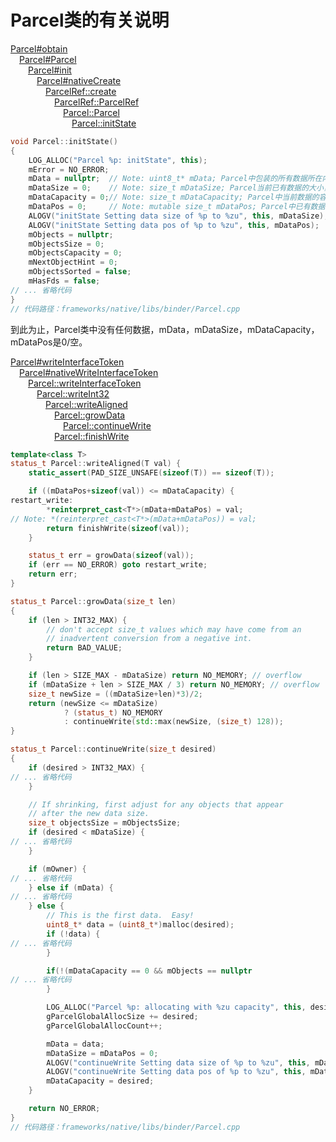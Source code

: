# Parcel类的有关说明

[Parcel#obtain][ParcelObtainLink]  
&emsp;[Parcel#Parcel][ParcelParcelLink]  
&emsp;&emsp;[Parcel#init][ParcelinitLink]  
&emsp;&emsp;&emsp;[Parcel#nativeCreate][ParcelnativeCreateLink]  
&emsp;&emsp;&emsp;&emsp;[ParcelRef::create][ParcelRefCreateLink]  
&emsp;&emsp;&emsp;&emsp;&emsp;[ParcelRef::ParcelRef][ParcelRefCnstctrLink]  
&emsp;&emsp;&emsp;&emsp;&emsp;&emsp;[Parcel::Parcel][ParcelCnstctrLink]  
&emsp;&emsp;&emsp;&emsp;&emsp;&emsp;&emsp;[Parcel::initState][ParcelInitStateLink]  

```c++
void Parcel::initState()
{
    LOG_ALLOC("Parcel %p: initState", this);
    mError = NO_ERROR;
    mData = nullptr;  // Note: uint8_t* mData; Parcel中包装的所有数据所在内存的首地址
    mDataSize = 0;    // Note: size_t mDataSize; Parcel当前已有数据的大小，单位为size_t
    mDataCapacity = 0;// Note: size_t mDataCapacity; Parcel中当前数据的容量，单位为size_t
    mDataPos = 0;     // Note: mutable size_t mDataPos; Parcel中已有数据相对于首地址的偏移量，(mData+mDataPos)也就是将要添加的新数据的首地址
    ALOGV("initState Setting data size of %p to %zu", this, mDataSize);
    ALOGV("initState Setting data pos of %p to %zu", this, mDataPos);
    mObjects = nullptr;
    mObjectsSize = 0;
    mObjectsCapacity = 0;
    mNextObjectHint = 0;
    mObjectsSorted = false;
    mHasFds = false;
// ... 省略代码
}
// 代码路径：frameworks/native/libs/binder/Parcel.cpp
```

[ParcelObtainLink]:https://cs.android.com/android/platform/superproject/+/master:frameworks/base/core/java/android/os/Parcel.java;l=424
[ParcelParcelLink]:https://cs.android.com/android/platform/superproject/+/master:frameworks/base/core/java/android/os/Parcel.java;l=3510
[ParcelinitLink]:https://cs.android.com/android/platform/superproject/+/master:frameworks/base/core/java/android/os/Parcel.java;l=3518
[ParcelnativeCreateLink]:https://cs.android.com/android/platform/superproject/+/master:frameworks/base/core/jni/android_os_Parcel.cpp;l=531
[ParcelRefCreateLink]:https://cs.android.com/android/platform/superproject/+/master:frameworks/native/libs/binder/include/binder/ParcelRef.h;l=33
[ParcelRefCnstctrLink]:https://cs.android.com/android/platform/superproject/+/master:frameworks/native/libs/binder/include/binder/ParcelRef.h;l=38
[ParcelCnstctrLink]:https://cs.android.com/android/platform/superproject/+/master:frameworks/native/libs/binder/Parcel.cpp;l=268
[ParcelInitStateLink]:https://cs.android.com/android/platform/superproject/+/master:frameworks/native/libs/binder/Parcel.cpp;l=2902

到此为止，Parcel类中没有任何数据，mData，mDataSize，mDataCapacity，mDataPos是0/空。  

[Parcel#writeInterfaceToken][writeInterfaceTokenLink]  
&emsp;[Parcel#nativeWriteInterfaceToken][nativeWriteInterfaceTokenLink]  
&emsp;&emsp;[Parcel::writeInterfaceToken][nParcelWriteInterfaceTokenLink]  
&emsp;&emsp;&emsp;[Parcel::writeInt32][nParcelWriteInt32Link]  
&emsp;&emsp;&emsp;&emsp;[Parcel::writeAligned][nParcelWriteAlignedLink]  
&emsp;&emsp;&emsp;&emsp;&emsp;[Parcel::growData][nParcelGrowDataLink]  
&emsp;&emsp;&emsp;&emsp;&emsp;&emsp;[Parcel::continueWrite][nParcelContinueWriteLink]  
&emsp;&emsp;&emsp;&emsp;&emsp;[Parcel::finishWrite][nParcelfinishWriteLink]  

```c++
template<class T>
status_t Parcel::writeAligned(T val) {
    static_assert(PAD_SIZE_UNSAFE(sizeof(T)) == sizeof(T));

    if ((mDataPos+sizeof(val)) <= mDataCapacity) {
restart_write:
        *reinterpret_cast<T*>(mData+mDataPos) = val;
// Note: *(reinterpret_cast<T*>(mData+mDataPos)) = val;
        return finishWrite(sizeof(val));
    }

    status_t err = growData(sizeof(val));
    if (err == NO_ERROR) goto restart_write;
    return err;
}

status_t Parcel::growData(size_t len)
{
    if (len > INT32_MAX) {
        // don't accept size_t values which may have come from an
        // inadvertent conversion from a negative int.
        return BAD_VALUE;
    }

    if (len > SIZE_MAX - mDataSize) return NO_MEMORY; // overflow
    if (mDataSize + len > SIZE_MAX / 3) return NO_MEMORY; // overflow
    size_t newSize = ((mDataSize+len)*3)/2;
    return (newSize <= mDataSize)
            ? (status_t) NO_MEMORY
            : continueWrite(std::max(newSize, (size_t) 128));
}

status_t Parcel::continueWrite(size_t desired)
{
    if (desired > INT32_MAX) {
// ... 省略代码
    }

    // If shrinking, first adjust for any objects that appear
    // after the new data size.
    size_t objectsSize = mObjectsSize;
    if (desired < mDataSize) {
// ... 省略代码
    }

    if (mOwner) {
// ... 省略代码
    } else if (mData) {
// ... 省略代码
    } else {
        // This is the first data.  Easy!
        uint8_t* data = (uint8_t*)malloc(desired);
        if (!data) {
// ... 省略代码
        }

        if(!(mDataCapacity == 0 && mObjects == nullptr
// ... 省略代码
        }

        LOG_ALLOC("Parcel %p: allocating with %zu capacity", this, desired);
        gParcelGlobalAllocSize += desired;
        gParcelGlobalAllocCount++;

        mData = data;
        mDataSize = mDataPos = 0;
        ALOGV("continueWrite Setting data size of %p to %zu", this, mDataSize);
        ALOGV("continueWrite Setting data pos of %p to %zu", this, mDataPos);
        mDataCapacity = desired;
    }

    return NO_ERROR;
}
// 代码路径：frameworks/native/libs/binder/Parcel.cpp
```

[writeInterfaceTokenLink]:https://cs.android.com/android/platform/superproject/+/master:frameworks/base/core/java/android/os/Parcel.java;l=656
[nativeWriteInterfaceTokenLink]:https://cs.android.com/android/platform/superproject/+/master:frameworks/base/core/jni/android_os_Parcel.cpp;l=688
[nParcelWriteInterfaceTokenLink]:https://cs.android.com/android/platform/superproject/+/master:frameworks/native/libs/binder/Parcel.cpp;l=535
[nParcelWriteInt32Link]:https://cs.android.com/android/platform/superproject/+/master:frameworks/native/libs/binder/Parcel.cpp;l=967
[nParcelWriteAlignedLink]:https://cs.android.com/android/platform/superproject/+/master:frameworks/native/libs/binder/Parcel.cpp;l=1594
[nParcelGrowDataLink]:https://cs.android.com/android/platform/superproject/+/master:frameworks/native/libs/binder/Parcel.cpp;l=2657
[nParcelContinueWriteLink]:https://cs.android.com/android/platform/superproject/+/master:frameworks/native/libs/binder/Parcel.cpp;l=2740
[nParcelfinishWriteLink]:https://cs.android.com/android/platform/superproject/+/master:frameworks/native/libs/binder/Parcel.cpp;l=642
